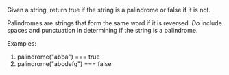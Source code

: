 
Given a string, return true if the string is a palindrome or false if it is not.  

Palindromes are strings that form the same word if it is reversed. *Do* include spaces and punctuation in determining if the string is a palindrome.

Examples:
1. palindrome("abba") === true
2. palindrome("abcdefg") === false
